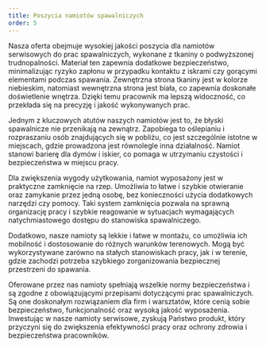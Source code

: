 ```yaml
---
title: Poszycia namiotów spawalniczych
order: 5
---
```


Nasza oferta obejmuje wysokiej jakości poszycia dla namiotów serwisowych do prac spawalniczych, wykonane z tkaniny o podwyższonej trudnopalności. Materiał ten zapewnia dodatkowe bezpieczeństwo, minimalizując ryzyko zapłonu w przypadku kontaktu z iskrami czy gorącymi elementami podczas spawania. Zewnętrzna strona tkaniny jest w kolorze niebieskim, natomiast wewnętrzna strona jest biała, co zapewnia doskonałe doświetlenie wnętrza. Dzięki temu pracownik ma lepszą widoczność, co przekłada się na precyzję i jakość wykonywanych prac.

Jednym z kluczowych atutów naszych namiotów jest to, że błyski spawalnicze nie przenikają na zewnątrz. Zapobiega to oślepianiu i rozpraszaniu osób znajdujących się w pobliżu, co jest szczególnie istotne w miejscach, gdzie prowadzona jest równolegle inna działalność. Namiot stanowi barierę dla dymów i iskier, co pomaga w utrzymaniu czystości i bezpieczeństwa w miejscu pracy.

Dla zwiększenia wygody użytkowania, namiot wyposażony jest w praktyczne zamknięcie na rzep. Umożliwia to łatwe i szybkie otwieranie oraz zamykanie przez jedną osobę, bez konieczności użycia dodatkowych narzędzi czy pomocy. Taki system zamknięcia pozwala na sprawną organizację pracy i szybkie reagowanie w sytuacjach wymagających natychmiastowego dostępu do stanowiska spawalniczego.

Dodatkowo, nasze namioty są lekkie i łatwe w montażu, co umożliwia ich mobilność i dostosowanie do różnych warunków terenowych. Mogą być wykorzystywane zarówno na stałych stanowiskach pracy, jak i w terenie, gdzie zachodzi potrzeba szybkiego zorganizowania bezpiecznej przestrzeni do spawania.

Oferowane przez nas namioty spełniają wszelkie normy bezpieczeństwa i są zgodne z obowiązującymi przepisami dotyczącymi prac spawalniczych. Są one doskonałym rozwiązaniem dla firm i warsztatów, które cenią sobie bezpieczeństwo, funkcjonalność oraz wysoką jakość wyposażenia. Inwestując w nasze namioty serwisowe, zyskują Państwo produkt, który przyczyni się do zwiększenia efektywności pracy oraz ochrony zdrowia i bezpieczeństwa pracowników.

